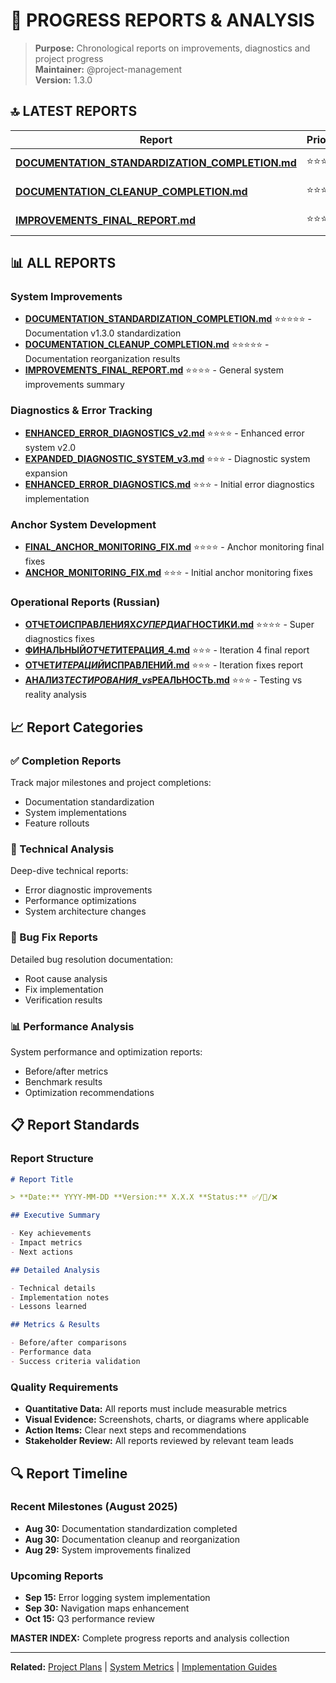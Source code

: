 # 📝 PROGRESS REPORTS & ANALYSIS

> **Purpose:** Chronological reports on improvements, diagnostics and project
> progress  
> **Maintainer:** @project-management  
> **Version:** 1.3.0

## 🔝 LATEST REPORTS

| Report                                                                                         | Priority   | Date       | Status      |
| ---------------------------------------------------------------------------------------------- | ---------- | ---------- | ----------- |
| **[DOCUMENTATION_STANDARDIZATION_COMPLETION.md](DOCUMENTATION_STANDARDIZATION_COMPLETION.md)** | ⭐⭐⭐⭐⭐ | 2025-08-30 | ✅ Complete |
| **[DOCUMENTATION_CLEANUP_COMPLETION.md](DOCUMENTATION_CLEANUP_COMPLETION.md)**                 | ⭐⭐⭐⭐⭐ | 2025-08-30 | ✅ Complete |
| **[IMPROVEMENTS_FINAL_REPORT.md](IMPROVEMENTS_FINAL_REPORT.md)**                               | ⭐⭐⭐⭐   | 2025-08-29 | ✅ Complete |

## 📊 ALL REPORTS

### System Improvements

- **[DOCUMENTATION_STANDARDIZATION_COMPLETION.md](DOCUMENTATION_STANDARDIZATION_COMPLETION.md)**
  ⭐⭐⭐⭐⭐ - Documentation v1.3.0 standardization
- **[DOCUMENTATION_CLEANUP_COMPLETION.md](DOCUMENTATION_CLEANUP_COMPLETION.md)**
  ⭐⭐⭐⭐⭐ - Documentation reorganization results
- **[IMPROVEMENTS_FINAL_REPORT.md](IMPROVEMENTS_FINAL_REPORT.md)** ⭐⭐⭐⭐ -
  General system improvements summary

### Diagnostics & Error Tracking

- **[ENHANCED_ERROR_DIAGNOSTICS_v2.md](ENHANCED_ERROR_DIAGNOSTICS_v2.md)**
  ⭐⭐⭐⭐ - Enhanced error system v2.0
- **[EXPANDED_DIAGNOSTIC_SYSTEM_v3.md](EXPANDED_DIAGNOSTIC_SYSTEM_v3.md)**
  ⭐⭐⭐ - Diagnostic system expansion
- **[ENHANCED_ERROR_DIAGNOSTICS.md](ENHANCED_ERROR_DIAGNOSTICS.md)** ⭐⭐⭐ -
  Initial error diagnostics implementation

### Anchor System Development

- **[FINAL_ANCHOR_MONITORING_FIX.md](FINAL_ANCHOR_MONITORING_FIX.md)**
  ⭐⭐⭐⭐ - Anchor monitoring final fixes
- **[ANCHOR_MONITORING_FIX.md](ANCHOR_MONITORING_FIX.md)** ⭐⭐⭐ - Initial
  anchor monitoring fixes

### Operational Reports (Russian)

- **[ОТЧЕТ*О*ИСПРАВЛЕНИЯХ*СУПЕР*ДИАГНОСТИКИ.md](ОТЧЕТ_О_ИСПРАВЛЕНИЯХ_СУПЕР_ДИАГНОСТИКИ.md)**
  ⭐⭐⭐⭐ - Super diagnostics fixes
- **[ФИНАЛЬНЫЙ*ОТЧЕТ*ИТЕРАЦИЯ_4.md](ФИНАЛЬНЫЙ_ОТЧЕТ_ИТЕРАЦИЯ_4.md)** ⭐⭐⭐ -
  Iteration 4 final report
- **[ОТЧЕТ*ИТЕРАЦИЙ*ИСПРАВЛЕНИЙ.md](ОТЧЕТ_ИТЕРАЦИЙ_ИСПРАВЛЕНИЙ.md)** ⭐⭐⭐ -
  Iteration fixes report
- **[АНАЛИЗ*ТЕСТИРОВАНИЯ_vs*РЕАЛЬНОСТЬ.md](АНАЛИЗ_ТЕСТИРОВАНИЯ_vs_РЕАЛЬНОСТЬ.md)**
  ⭐⭐⭐ - Testing vs reality analysis

## 📈 Report Categories

### ✅ Completion Reports

Track major milestones and project completions:

- Documentation standardization
- System implementations
- Feature rollouts

### 🔧 Technical Analysis

Deep-dive technical reports:

- Error diagnostic improvements
- Performance optimizations
- System architecture changes

### 🐛 Bug Fix Reports

Detailed bug resolution documentation:

- Root cause analysis
- Fix implementation
- Verification results

### 📊 Performance Analysis

System performance and optimization reports:

- Before/after metrics
- Benchmark results
- Optimization recommendations

## 📋 Report Standards

### Report Structure

```markdown
# Report Title

> **Date:** YYYY-MM-DD **Version:** X.X.X **Status:** ✅/🔄/❌

## Executive Summary

- Key achievements
- Impact metrics
- Next actions

## Detailed Analysis

- Technical details
- Implementation notes
- Lessons learned

## Metrics & Results

- Before/after comparisons
- Performance data
- Success criteria validation
```

### Quality Requirements

- **Quantitative Data:** All reports must include measurable metrics
- **Visual Evidence:** Screenshots, charts, or diagrams where applicable
- **Action Items:** Clear next steps and recommendations
- **Stakeholder Review:** All reports reviewed by relevant team leads

## 🔍 Report Timeline

### Recent Milestones (August 2025)

- **Aug 30:** Documentation standardization completed
- **Aug 30:** Documentation cleanup and reorganization
- **Aug 29:** System improvements finalized

### Upcoming Reports

- **Sep 15:** Error logging system implementation
- **Sep 30:** Navigation maps enhancement
- **Oct 15:** Q3 performance review

<!-- ANCHOR_REPORTS_MASTER -->

**MASTER INDEX:** Complete progress reports and analysis collection

---

**Related:** [Project Plans](../plans/) | [System Metrics](../metrics/) |
[Implementation Guides](../guides/)
